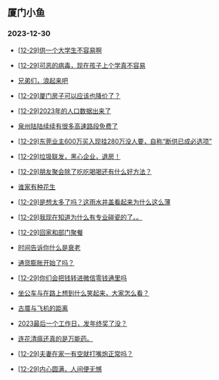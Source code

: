 ## 厦门小鱼 
### 2023-12-30

+ [[12-29]供一个大学生不容易啊](http://bbs.xmfish.com/read-htm-tid-18127661.html)

+ [[12-29]可恶的病毒，现在孩子上个学真不容易](http://bbs.xmfish.com/read-htm-tid-18127644.html)

+ [兄弟们，浪起来吧](http://bbs.xmfish.com/read-htm-tid-18127670.html)

+ [[12-29]厦门房子可以应该也降价了？](http://bbs.xmfish.com/read-htm-tid-18127651.html)

+ [[12-29]2023年的人口数据出来了](http://bbs.xmfish.com/read-htm-tid-18127794.html)

+ [泉州陆陆续续有很多高速路段免费了](http://bbs.xmfish.com/read-htm-tid-18127826.html)

+ [[12-29]东莞业主600万买入现挂280万没人要，自称“断供已成必选项”](http://bbs.xmfish.com/read-htm-tid-18127795.html)

+ [[12-29]垃圾联发，黑心企业，退房！](http://bbs.xmfish.com/read-htm-tid-18127971.html)

+ [[12-29]朋友聚会除了吃吃喝喝还有什么好方法？](http://bbs.xmfish.com/read-htm-tid-18127790.html)

+ [谁家有种花生](http://bbs.xmfish.com/read-htm-tid-18127746.html)

+ [[12-29]是想太多了吗？这雨水井盖看起来为什么这么薄](http://bbs.xmfish.com/read-htm-tid-18127679.html)

+ [[12-29]我现在知道为什么有专业碰瓷的了。。](http://bbs.xmfish.com/read-htm-tid-18127781.html)

+ [[12-29]回家和部门聚餐](http://bbs.xmfish.com/read-htm-tid-18127939.html)

+ [时间告诉你什么是衰老](http://bbs.xmfish.com/read-htm-tid-18127753.html)

+ [通货膨胀开始了吗？](http://bbs.xmfish.com/read-htm-tid-18127936.html)

+ [[12-29]你们会把钱转进微信零钱通里吗](http://bbs.xmfish.com/read-htm-tid-18127786.html)

+ [坐公车与在路上想到什么笑起来，大家怎么看？](http://bbs.xmfish.com/read-htm-tid-18127828.html)

+ [古厝与飞机的距离](http://bbs.xmfish.com/read-htm-tid-18127942.html)

+ [2023最后一个工作日，发年终奖了没？](http://bbs.xmfish.com/read-htm-tid-18127820.html)

+ [连花清瘟还真的是万能药。](http://bbs.xmfish.com/read-htm-tid-18128013.html)

+ [[12-29]夫妻在家一有空就打嘴炮正常吗？](http://bbs.xmfish.com/read-htm-tid-18127910.html)

+ [[12-29]内心圆满，人间便无憾](http://bbs.xmfish.com/read-htm-tid-18127875.html)


